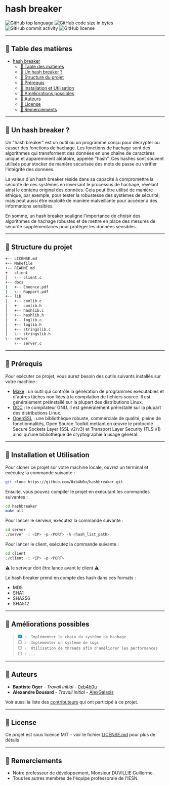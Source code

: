 # hash breaker

<img src="https://img.shields.io/github/languages/top/0xb4b0u/hashbreaker?style&color=5D6D7E" alt="GitHub top language" />
<img src="https://img.shields.io/github/languages/code-size/0xb4b0u/hashbreaker?style&color=5D6D7E" alt="GitHub code size in bytes" />
<img src="https://img.shields.io/github/commit-activity/m/0xb4b0u/hashbreaker?style&color=5D6D7E" alt="GitHub commit activity" />
<img src="https://img.shields.io/github/license/0xb4b0u/hashbreaker?style&color=5D6D7E" alt="GitHub license" />

---

## 📒 Table des matières

- [hash breaker](#hash-breaker)
  - [📒 Table des matières](#-table-des-matières)
  - [👾 Un hash breaker ?](#-un-hash-breaker-)
  - [📂 Structure du projet](#-structure-du-projet)
  - [🧩 Prérequis](#-prérequis)
  - [🚀 Installation et Utilisation](#-installation-et-utilisation)
  - [🔨 Améliorations possibles](#-améliorations-possibles)
  - [🤝 Auteurs](#-auteurs)
  - [📄 License](#-license)
  - [👏 Remerciements](#-remerciements)

---

## 👾 Un hash breaker ?

Un "hash breaker" est un outil ou un programme conçu pour décrypter ou casser des fonctions de hachage.
Les fonctions de hachage sont des algorithmes qui transforment des données en une chaîne de caractères unique et apparemment aléatoire, appelée "hash".
Ces hashes sont souvent utilisés pour stocker de manière sécurisée des mots de passe ou vérifier l'intégrité des données.

La valeur d'un hash breaker réside dans sa capacité à compromettre la sécurité de ces systèmes en inversant le processus de hachage, révélant ainsi le contenu original des données.
Cela peut être utilisé de manière éthique, par exemple, pour tester la robustesse des systèmes de sécurité, mais peut aussi être exploité de manière malveillante pour accéder à des informations sensibles.

En somme, un hash breaker souligne l'importance de choisir des algorithmes de hachage robustes et de mettre en place des mesures de sécurité supplémentaires pour protéger les données sensibles.

---

## 📂 Structure du projet

```bash
+-- LICENSE.md
+-- Makefile
+-- README.md
+-- client
│   \-- client.c
+-- docs
|   +-- Ennonce.pdf
|   \-- Rapport.pdf
+-- lib
│   +-- comlib.c
│   +-- comlib.h
│   +-- hashlib.c
│   +-- hashlib.h
│   +-- loglib.c
│   +-- loglib.h
│   +-- stringslib.c
│   \-- stringslib.h
\-- server
    \-- server.c
```

---

## 🧩 Prérequis

Pour exécuter ce projet, vous aurez besoin des outils suivants installés sur votre machine :

- [Make](https://www.gnu.org/software/make/) : un outil qui contrôle la génération de programmes exécutables et d'autres tâches non liées à la compilation de fichiers source. Il est généralement préinstallé sur la plupart des distributions Linux.
- [GCC](https://gcc.gnu.org/install/index.html) : le compilateur GNU. Il est généralement préinstallé sur la plupart des distributions Linux.
- [OpenSSL](https://www.openssl.org/source/) : une bibliothèque robuste, commerciale de qualité, pleine de fonctionnalités, Open Source Toolkit mettant en œuvre le protocole Secure Sockets Layer (SSL v2/v3) et Transport Layer Security (TLS v1) ainsi qu'une bibliothèque de cryptographie à usage général.

---

## 🚀 Installation et Utilisation

Pour cloner ce projet sur votre machine locale, ouvrez un terminal et exécutez la commande suivante :

```bash
git clone https://github.com/0xb4b0u/hashbreaker.git
```

Ensuite, vous pouvez compiler le projet en exécutant les commandes suivantes :

```bash
cd hashbreaker
make all
```

Pour lancer le serveur, exécutez la commande suivante :

```bash
cd server
./server -i <IP> -p <PORT> -h <hash_list_path>
```

Pour lancer le client, exécutez la commande suivante :

```bash
cd client
./client -i <IP> -p <PORT>
```

⚠️ le serveur doit être lancé avant le client ⚠️

Le hash breaker prend en compte des hash dans ces formats :

- MD5
- SHA1
- SHA256
- SHA512

---

## 🔨 Améliorations possibles

> - [X] `ℹ️  Implémenter le choix du système de hashage`
> - [ ] `ℹ️  Implémenter un système de logs`
> - [ ] `ℹ️  Utilisation de threads afin d'améliorer les performances`
> - [ ] `ℹ️ ...`

---

## 🤝 Auteurs

- **Baptiste Oger** - *Travail initial* - [0xb4b0u](https://github.com/0xb4b0u)
- **Alexandre Bousard** - *Travail initial* - [AlexGalaxis](https://github.com/AlexGalaxis)

Voir aussi la liste des [contributeurs](https://github.com/0xb4b0u/hashbreaker/graphs/contributors) qui ont participé à ce projet.

---

## 📄 License

Ce projet est sous licence MIT - voir le fichier [LICENSE.md](LICENSE.md) pour plus de détails

---

## 👏 Remerciements

- Notre professeur de développement, Monsieur DUVILLIE Guillerme.
- Tous les autres membres de l'équipe professorale de l'IESN.
